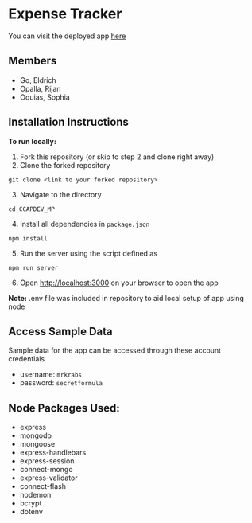 # Expense Tracker

You can visit the deployed app [here](https://expense-cracker.herokuapp.com/)

## Members
- Go, Eldrich
- Opalla, Rijan
- Oquias, Sophia

## Installation Instructions 
**To run locally:** 
1. Fork this repository (or skip to step 2 and clone right away)
2. Clone the forked repository 
```shell
git clone <link to your forked repository>
```
3. Navigate to the directory
```shell
cd CCAPDEV_MP
```
4. Install all dependencies in `package.json` 
```shell
npm install
```
5. Run the server using the script defined as 
```shell
npm run server
```
6. Open [http://localhost:3000](http://localhost:3000) on your browser to open the app

**Note:** .env file was included in repository to aid local setup of app using node

## Access Sample Data
Sample data for the app can be accessed through these account credentials
- username: `mrkrabs`
- password: `secretformula`

## Node Packages Used: 
- express
- mongodb
- mongoose
- express-handlebars
- express-session
- connect-mongo
- express-validator
- connect-flash
- nodemon
- bcrypt
- dotenv
